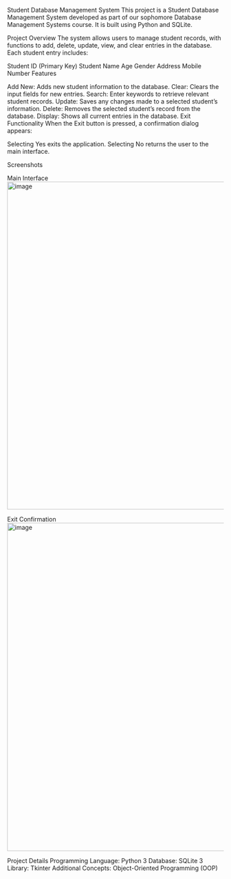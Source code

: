 Student Database Management System
This project is a Student Database Management System developed as part of our sophomore Database Management Systems course. It is built using Python and SQLite.

Project Overview
The system allows users to manage student records, with functions to add, delete, update, view, and clear entries in the database. Each student entry includes:

Student ID (Primary Key)
Student Name
Age
Gender
Address
Mobile Number
Features

Add New: Adds new student information to the database.
Clear: Clears the input fields for new entries.
Search: Enter keywords to retrieve relevant student records.
Update: Saves any changes made to a selected student’s information.
Delete: Removes the selected student’s record from the database.
Display: Shows all current entries in the database.
Exit Functionality
When the Exit button is pressed, a confirmation dialog appears:

Selecting Yes exits the application.
Selecting No returns the user to the main interface.


Screenshots



Main Interface
<img width="760" alt="image" src="https://github.com/user-attachments/assets/39dbaa29-b9ff-43cd-9699-16462e688008">



Exit Confirmation
<img width="761" alt="image" src="https://github.com/user-attachments/assets/ac44f270-07d7-4080-acbe-4b69339aca2b">



Project Details
Programming Language: Python 3
Database: SQLite 3
Library: Tkinter
Additional Concepts: Object-Oriented Programming (OOP)
